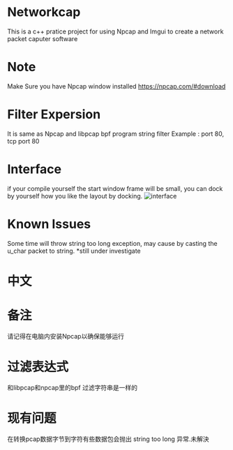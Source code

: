 # Networkcap
This is a c++ pratice project for using Npcap and Imgui to create a network packet caputer software

# Note
Make Sure you have Npcap window installed
https://npcap.com/#download

# Filter Expersion
It is same as Npcap and libpcap bpf program string filter
Example : port 80, tcp port 80


# Interface
if your compile yourself the start window frame will be small, you can dock by yourself how you like the layout by docking.
![interface](https://github.com/RuiTheSaltyFish/networkcap/assets/121046801/2cbb2da3-d90d-4484-acf8-c511eb08d9a0)


# Known Issues
Some time will throw string too long exception, may cause by casting the u_char packet to string.
*still under investigate

# 中文
# 备注
请记得在电脑内安装Npcap以确保能够运行

# 过滤表达式
和libpcap和npcap里的bpf 过滤字符串是一样的

# 现有问题
在转换pcap数据字节到字符有些数据包会抛出 string too long 异常.未解決
